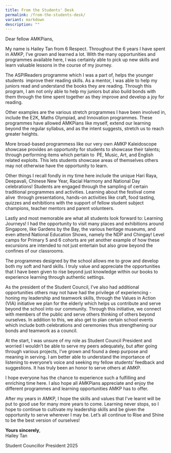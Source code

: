 ```yaml
---
title: From the Students' Desk
permalink: /from-the-students-desk/
variant: markdown
description: ""
---
```

<p>Dear fellow AMKPians,</p>
<p></p>
<p>My name is Hailey Tan from 6 Respect. Throughout the 6 years I have spent
in AMKP, I’ve grown and learned a lot. With the many opportunities and
programmes available here, I was certainly able to pick up new skills and
learn valuable lessons in the course of my journey.</p>
<p></p>
<p>The ASPIReaders programme which I was a part of, helps the younger students&nbsp;
improve their reading skills. As a mentor, I was able to help my juniors
read and understand the books they are reading. Through this program, I
am not only able to help my juniors but also build bonds with them through
the time spent together as they improve and develop a joy for reading.</p>
<p></p>
<p>Other examples are the various stretch programmes I have been involved
in, include the E2K, Maths Olympiad, and Innovation programmes. These programmes
have allowed AMKPians like myself, extend our learning beyond the regular
syllabus, and as the intent suggests, stretch us to reach greater heights.</p>
<p></p>
<p>More broad-based programmess like our very own AMKP Kaleidoscope showcase
provides an opportunity for students to showcase their talents; through
performing items which pertain to&nbsp; PE, Music, Art, and English related
exploits. This lets students showcase areas of themselves others may not
otherwise have the opportunity to learn.</p>
<p></p>
<p>Other things I recall fondly in my time here include the unique Hari Raya,
Deepavali, Chinese New Year, Racial Harmony and National Day celebrations!
Students are engaged through the sampling of certain traditional programmes
and activities. Learning about the festival come alive&nbsp; through presentations,
hands-on activities like craft, food tasting, quizzes and exhibitions with
the support of fellow student subject champions, teacher mentors and parent
volunteers.</p>
<p></p>
<p>Lastly and most memorable are what all students look forward to: Learning
Journeys! I had the opportunity to visit many places and exhibitions around
Singapore, like Gardens by the Bay, the various heritage museums, and even
attend National Education Shows, namely the NDP and Chingay! Level camps
for Primary 5 and 6 cohorts are yet another example of how these excursions
are intended to not just entertain but also grow beyond the confines of
our classrooms.</p>
<p></p>
<p>The programmes designed by the school allows me to grow and develop both
my soft and hard skills. I truly value and appreciate the opportunities
that I have been given to rise beyond just knowledge within our books to
experience learning through authentic settings.</p>
<p></p>
<p>As the president of the Student Council, I’ve also had additional opportunities
others may not have had the privilege of experiencing - honing my leadership
and teamwork skills, through the Values in Action (VIA) initiative we plan
for the elderly which helps us contribute and serve beyond the school into
our community. Through this initiative, we connect with members of the
public and serve others thinking of others beyond ourselves. In addition
to this, we also get to plan certain school events which include both celebrations
and ceremonies thus strengthening our bonds and teamwork as a council.</p>
<p></p>
<p>At the start, I was unsure of my role as Student Council President and
worried I wouldn’t be able to serve my peers adequately, but after going
through various projects, I’ve grown and found a deep purpose and meaning
in serving. I am better able to understand the importance of listening
to everyone’s voice and seeking my fellow students’ feedback and suggestions.
It has truly been an honor to serve others at AMKP.</p>
<p></p>
<p>I hope everyone has the chance to experience such a fulfilling and enriching
time here. I also hope all AMKPians appreciate and enjoy the different
programmes and learning opportunities AMKP has to offer.</p>
<p></p>
<p>After my years in AMKP, I hope the skills and values that I’ve learnt
will be put to good use for many more years to come. Learning never stops,
so I hope to continue to cultivate my leadership skills and be given the
opportunity to serve wherever I may be. Let’s all continue to Rise and
Shine to be the best version of ourselves!</p>
<p></p>
<p><strong>Yours sincerely</strong>,
<br>Hailey Tan</p>
Student Councillor President 2025